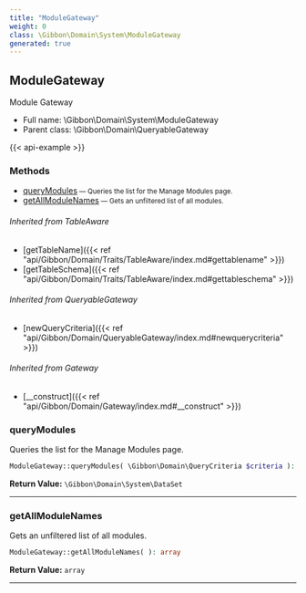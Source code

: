 ```yaml
---
title: "ModuleGateway"
weight: 0
class: \Gibbon\Domain\System\ModuleGateway
generated: true
---
```


## ModuleGateway 

Module Gateway



* Full name: \Gibbon\Domain\System\ModuleGateway
* Parent class: \Gibbon\Domain\QueryableGateway

{{< api-example >}} 



### Methods

- [queryModules](#querymodules)<small> — Queries the list for the Manage Modules page.</small>
- [getAllModuleNames](#getallmodulenames)<small> — Gets an unfiltered list of all modules.</small>




###### Inherited from TableAware
- [getTableName]({{< ref "api/Gibbon/Domain/Traits/TableAware/index.md#gettablename" >}})
- [getTableSchema]({{< ref "api/Gibbon/Domain/Traits/TableAware/index.md#gettableschema" >}})

###### Inherited from QueryableGateway
- [newQueryCriteria]({{< ref "api/Gibbon/Domain/QueryableGateway/index.md#newquerycriteria" >}})

###### Inherited from Gateway
- [__construct]({{< ref "api/Gibbon/Domain/Gateway/index.md#__construct" >}})



### queryModules

Queries the list for the Manage Modules page.

```php
ModuleGateway::queryModules( \Gibbon\Domain\QueryCriteria $criteria ): \Gibbon\Domain\System\DataSet
```






**Return Value:**
`\Gibbon\Domain\System\DataSet`  



---

### getAllModuleNames

Gets an unfiltered list of all modules.

```php
ModuleGateway::getAllModuleNames( ): array
```






**Return Value:**
`array`  



---

